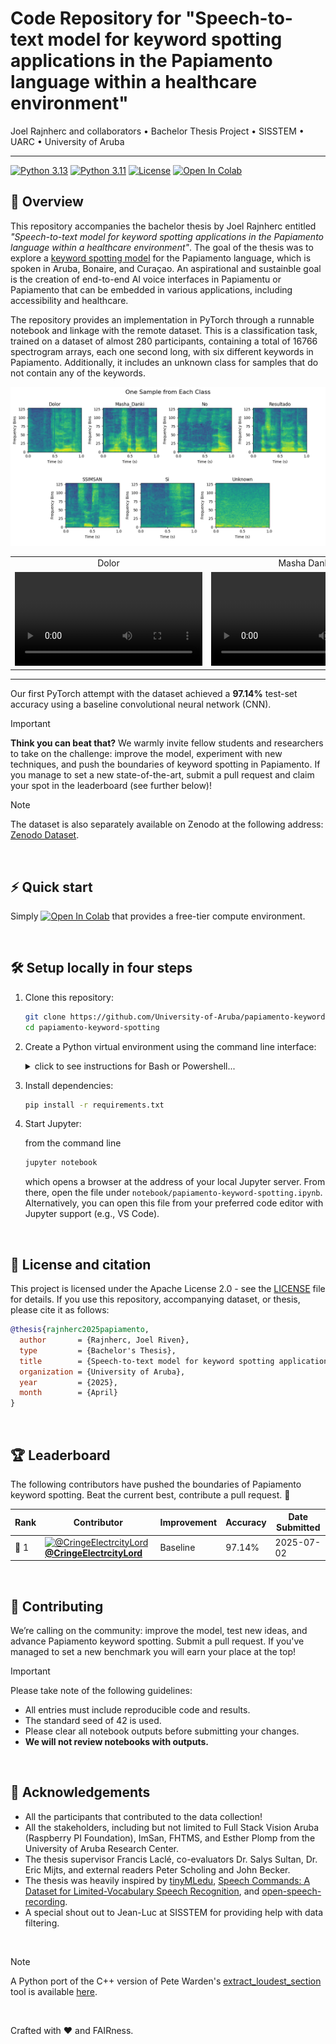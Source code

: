 # Code Repository for "Speech-to-text model for keyword spotting applications in the Papiamento language within a healthcare environment"

Joel Rajnherc and collaborators • Bachelor Thesis Project • SISSTEM • UARC • University of Aruba

---
[![Python 3.13](https://img.shields.io/badge/python-3.13-darkcyan.svg)](https://www.python.org/downloads/release/python-313/) [![Python 3.11](https://img.shields.io/badge/python-3.11-darkcyan.svg)](https://www.python.org/downloads/release/python-311/) [![License](https://img.shields.io/badge/License-Apache_2.0-coral.svg)](https://opensource.org/licenses/Apache-2.0) <a target="_blank" href="https://colab.research.google.com/github/University-of-Aruba/papiamento-keyword-spotting/blob/main/notebook/papiamento-keyword-spotting.ipynb"><img src="https://colab.research.google.com/assets/colab-badge.svg" alt="Open In Colab"/></a>

## 🧭 Overview
This repository accompanies the bachelor thesis by Joel Rajnherc entitled _"Speech-to-text model for keyword spotting applications in the Papiamento language within a healthcare environment"_. The goal of the thesis was to explore a [keyword spotting model](https://mlsysbook.ai/contents/labs/shared/kws_feature_eng/kws_feature_eng.html) for the Papiamento language, which is spoken in Aruba, Bonaire, and Curaçao. An aspirational and sustainble goal is the creation of end-to-end AI voice interfaces in Papiamentu or Papiamento that can be embedded in various applications, including accessibility and healthcare.

The repository provides an implementation in PyTorch through a runnable notebook and linkage with the remote dataset. This is a classification task, trained on a dataset of almost 280 participants, containing a total of 16766 spectrogram arrays, each one second long, with six different keywords in Papiamento. Additionally, it includes an unknown class for samples that do not contain any of the keywords.

![Spectrogram Sample, one for each of the seven classes.](readme_supplemental/one-sample-per-class-2-rows.png)

<table style="max-width: 800px; margin: auto;">
    <tr>
        <td align="center">Dolor</td>
        <td align="center">Masha Danki</td>
        <td align="center">No</td>
        <td align="center">Resultado</td>
        <td align="center">SSImSan</td>
        <td align="center">Si</td>
        <td align="center">Unknown</td>
    </tr>
    <tr>
        <td>
            <video src='https://github.com/user-attachments/assets/87e71ef1-55ab-43a1-bd0a-c440b9128951'/>
        </td>
        <td>
            <video src='https://github.com/user-attachments/assets/a0fd4af3-a14f-47d4-9c20-3a4a8050fb7d'/>
        </td>
        <td>
            <video src='https://github.com/user-attachments/assets/4efa18fe-6c28-47cf-9f4d-dc8a7bcfbac5'/>
        </td>
        <td>
            <video src='https://github.com/user-attachments/assets/ee08b93d-6c6d-4ffa-9f91-5829fb766399'/>
        </td>
        <td>
            <video src='https://github.com/user-attachments/assets/dda074fa-500e-4cb0-a25b-8d3af54185f3'/>
        </td>
        <td>
            <video src='https://github.com/user-attachments/assets/b217aa05-b104-4857-aa87-1349e1f96c53'/>
        </td>
        <td>
            <video src='https://github.com/user-attachments/assets/d92bcc2c-8bd2-477b-a81b-58368d98aa08'/>
        </td>
    </tr>
</table>

---

Our first PyTorch attempt with the dataset achieved a **97.14%** test-set accuracy using a baseline convolutional neural network (CNN).

> [!IMPORTANT] 
> **Think you can beat that?** We warmly invite fellow students and researchers to take on the challenge: improve the model, experiment with new techniques, and push the boundaries of keyword spotting in Papiamento. If you manage to set a new state-of-the-art, submit a pull request and claim your spot in the leaderboard (see further below)!

> [!NOTE]
> The dataset is also separately available on Zenodo at the following address: [Zenodo Dataset](https://zenodo.org/record/1234567).

<br>

## ⚡ Quick start
Simply <a target="_blank" href="https://colab.research.google.com/github/University-of-Aruba/papiamento-keyword-spotting/blob/main/notebook/papiamento-keyword-spotting.ipynb"><img src="https://colab.research.google.com/assets/colab-badge.svg" alt="Open In Colab"/></a> that provides a free-tier compute environment.

<br>

## 🛠️ Setup locally in four steps

1. Clone this repository:
   ```bash
   git clone https://github.com/University-of-Aruba/papiamento-keyword-spotting.git
   cd papiamento-keyword-spotting
   ```

2. Create a Python virtual environment using the command line interface:
   <details>
   <summary>click to see instructions for Bash or Powershell...</summary>
   
   for `python`:
    
   ```bash
   python -m venv .venv
   ```
   
   or `python3`:
   
   ```bash
   python3 -m venv .venv
   ```
   
   , then activate it on Linux/macOS with
   
   ```bash
   source .venv/bin/activate
   ```
   
   or on Windows (PowerShell) with
   
   ```powershell
   .\.venv\Scripts\Activate.ps1
   ```
   
   . In case of access issues in PowerShell, run
   
   ```powershell
   Set-ExecutionPolicy Unrestricted -Scope Process
   ```
    
   then retry activating the environment.
   </details>

3. Install dependencies:
   
   ```bash
   pip install -r requirements.txt
   ```

4. Start Jupyter:

   from the command line 
   ```bash
   jupyter notebook
   ```
   which opens a browser at the address of your local Jupyter server. From there, open the file under `notebook/papiamento-keyword-spotting.ipynb`. Alternatively, you can open this file from your preferred code editor with Jupyter support (e.g., VS Code).

<br>

## 🪪 License and citation

This project is licensed under the Apache License 2.0 - see the [LICENSE](LICENSE) file for details.  If you use this repository, accompanying dataset, or thesis, please cite it as follows:

```bibtex
@thesis{rajnherc2025papiamento,
  author       = {Rajnherc, Joel Riven}, 
  type         = {Bachelor's Thesis},
  title        = {Speech-to-text model for keyword spotting applications in the Papiamento language within a healthcare environment},
  organization = {University of Aruba},
  year         = {2025},
  month        = {April}
}
```

<br>

## 🏆 Leaderboard

The following contributors have pushed the boundaries of Papiamento keyword spotting. Beat the current best, contribute a pull request. 🪇

<table>
  <thead>
    <tr>
      <th>Rank</th>
      <th>Contributor</th>
      <th>Improvement</th>
      <th>Accuracy</th>
      <th>Date Submitted</th>
    </tr>
  </thead>
  <tbody>
    <tr>
      <td>🥇 1</td>
      <td><a href="https://github.com/CringeElectrcityLord"><img src="https://avatars.githubusercontent.com/u/166839372?v=4" width="20" alt="@CringeElectrcityLord"/> <strong>@CringeElectrcityLord</strong></a></td>
      <td>Baseline</td>
      <td>97.14%</td>
      <td>2025-07-02</td>
    </tr>
  </tbody>
</table>

<br>

## 🤝 Contributing
We’re calling on the community: improve the model, test new ideas, and advance Papiamento keyword spotting. Submit a pull request. If you've managed to set a new benchmark you will earn your place at the top!

> [!IMPORTANT]
> Please take note of the following guidelines:
> * All entries must include reproducible code and results.
> * The standard seed of 42 is used.
> * Please clear all notebook outputs before submitting your changes.
> * **We will not review notebooks with outputs.**

<br>

## 🤗 Acknowledgements

- All the participants that contributed to the data collection!
- All the stakeholders, including but not limited to Full Stack Vision Aruba (Raspberry PI Foundation), ImSan, FHTMS, and Esther Plomp from the University of Aruba Research Center.
- The thesis supervisor Francis Laclé, co-evaluators Dr. Salys Sultan, Dr. Eric Mijts, and external readers Peter Scholing and John Becker.
- The thesis was heavily inspired by [tinyMLedu](https://github.com/tinyMLx), [Speech Commands: A Dataset for Limited-Vocabulary Speech Recognition](https://arxiv.org/pdf/1804.03209), and [open-speech-recording](https://github.com/petewarden/open-speech-recording).
- A special shout out to Jean-Luc at SISSTEM for providing help with data filtering.

<br>

> [!NOTE]
> A Python port of the C++ version of Pete Warden's [extract_loudest_section](https://github.com/petewarden/extract_loudest_section) tool is available [here](https://github.com/University-of-Aruba/extract_loudest_section_python).

<br>

Crafted with ❤️ and FAIRness.
